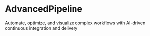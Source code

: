 # AdvancedPipeline
Automate, optimize, and visualize complex workflows with AI-driven continuous integration and delivery
